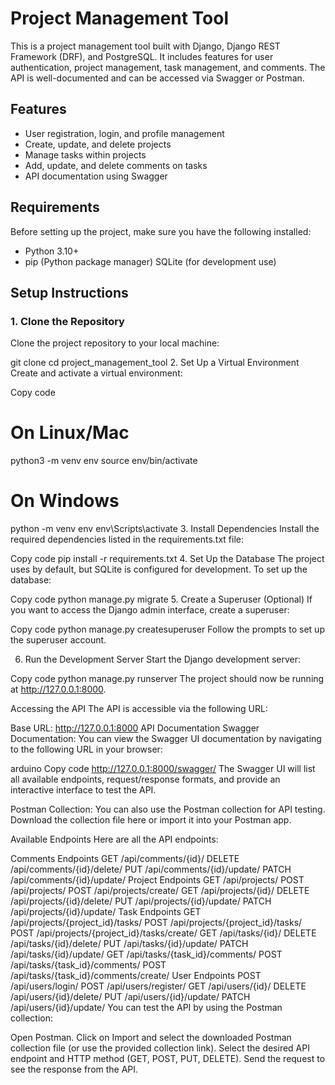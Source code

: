 # Project Management Tool

This is a project management tool built with Django, Django REST Framework (DRF), and PostgreSQL. It includes features for user authentication, project management, task management, and comments. The API is well-documented and can be accessed via Swagger or Postman.

## Features

- User registration, login, and profile management
- Create, update, and delete projects
- Manage tasks within projects
- Add, update, and delete comments on tasks
- API documentation using Swagger

## Requirements

Before setting up the project, make sure you have the following installed:

- Python 3.10+
- pip (Python package manager)
  SQLite (for development use)

## Setup Instructions

### 1. Clone the Repository

Clone the project repository to your local machine:


git clone <repository-url>
cd project_management_tool
2. Set Up a Virtual Environment
Create and activate a virtual environment:

Copy code
# On Linux/Mac
python3 -m venv env
source env/bin/activate

# On Windows
python -m venv env
env\Scripts\activate
3. Install Dependencies
Install the required dependencies listed in the requirements.txt file:

Copy code
pip install -r requirements.txt
4. Set Up the Database
The project uses by default, but SQLite is configured for development. To set up the database:
 

Copy code
python manage.py migrate
5. Create a Superuser (Optional)
If you want to access the Django admin interface, create a superuser:

Copy code
python manage.py createsuperuser
Follow the prompts to set up the superuser account.

6. Run the Development Server
Start the Django development server:

Copy code
python manage.py runserver
The project should now be running at http://127.0.0.1:8000.

Accessing the API
The API is accessible via the following URL:

Base URL: http://127.0.0.1:8000
API Documentation
Swagger Documentation: You can view the Swagger UI documentation by navigating to the following URL in your browser:

arduino
Copy code
http://127.0.0.1:8000/swagger/
The Swagger UI will list all available endpoints, request/response formats, and provide an interactive interface to test the API.

Postman Collection: You can also use the Postman collection for API testing. Download the collection file here or import it into your Postman app.

Available Endpoints
Here are all the API endpoints:

Comments Endpoints
GET /api/comments/{id}/
DELETE /api/comments/{id}/delete/
PUT /api/comments/{id}/update/
PATCH /api/comments/{id}/update/
Project Endpoints
GET /api/projects/
POST /api/projects/
POST /api/projects/create/
GET /api/projects/{id}/
DELETE /api/projects/{id}/delete/
PUT /api/projects/{id}/update/
PATCH /api/projects/{id}/update/
Task Endpoints
GET /api/projects/{project_id}/tasks/
POST /api/projects/{project_id}/tasks/
POST /api/projects/{project_id}/tasks/create/
GET /api/tasks/{id}/
DELETE /api/tasks/{id}/delete/
PUT /api/tasks/{id}/update/
PATCH /api/tasks/{id}/update/
GET /api/tasks/{task_id}/comments/
POST /api/tasks/{task_id}/comments/
POST /api/tasks/{task_id}/comments/create/
User Endpoints
POST /api/users/login/
POST /api/users/register/
GET /api/users/{id}/
DELETE /api/users/{id}/delete/
PUT /api/users/{id}/update/
PATCH /api/users/{id}/update/
You can test the API by using the Postman collection:

Open Postman.
Click on Import and select the downloaded Postman collection file (or use the provided collection link).
Select the desired API endpoint and HTTP method (GET, POST, PUT, DELETE).
Send the request to see the response from the API.
 
